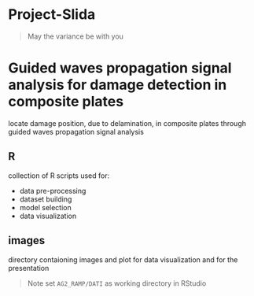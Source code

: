 # Project-Slida
>May the variance be with you

# Guided waves propagation signal analysis for damage detection in composite plates

locate damage position, due to delamination, in composite plates through guided
 waves propagation signal analysis

## R

collection of R scripts used for:

- data pre-processing
- dataset building
- model selection
- data visualization

## images

directory contaioning images and plot for data visualization and for the presentation

>Note
set `AG2_RAMP/DATI` as working directory in RStudio
